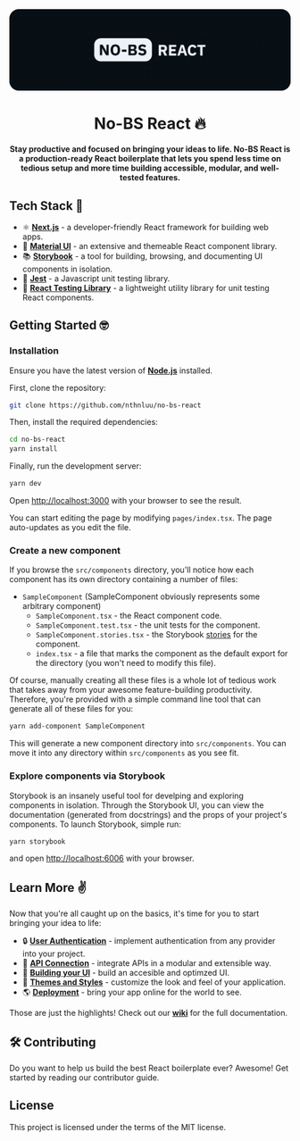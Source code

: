<img src="https://raw.githubusercontent.com/nthnluu/no-bs-react/main/public/nobs_react_cover.png" alt=""/>

<h1 align="center">No-BS React 🔥</h1>

<div align="center">
 <b>
  Stay productive and focused on bringing your ideas to life. No-BS React is a production-ready React boilerplate that lets you spend less time on tedious setup and more time building accessible, modular, and well-tested features.
 </b>
</div>

## Tech Stack 🥞
* ⚛️ [**Next.js**](https://nextjs.org/docs) - a developer-friendly React framework for building web apps.
* 🎨 [**Material UI**](https://next.material-ui.com/) - an extensive and themeable React component library.
* 📚 [**Storybook**](https://storybook.js.org/docs/react) - a tool for building, browsing, and documenting UI components in isolation.
* 🧪 [**Jest**](https://jestjs.io/) - a Javascript unit testing library.
* 🔬 [**React Testing Library**](https://testing-library.com/docs/react-testing-library/intro/) - a lightweight utility library for unit testing React components.

## Getting Started 🤓

### Installation
Ensure you have the latest version of [**Node.js**](https://nodejs.org/en/) installed.

First, clone the repository:
```bash
git clone https://github.com/nthnluu/no-bs-react
```

Then, install the required dependencies:

```bash
cd no-bs-react
yarn install
```

Finally, run the development server:

```bash
yarn dev
```

Open [http://localhost:3000](http://localhost:3000) with your browser to see the result.

You can start editing the page by modifying `pages/index.tsx`. The page auto-updates as you edit the file.

### Create a new component
If you browse the `src/components` directory, you'll notice how each component has its own directory containing a number of files:
* `SampleComponent` (SampleComponent obviously represents some arbitrary component)
  * `SampleComponent.tsx` - the React component code.
  * `SampleComponent.test.tsx` - the unit tests for the component.
  * `SampleComponent.stories.tsx` - the Storybook [stories](https://storybook.js.org/docs/react/get-started/whats-a-story) for the component.
  * `index.tsx` - a file that marks the component as the default export for the directory (you won't need to modify this file).

Of course, manually creating all these files is a whole lot of tedious work that takes away from your awesome feature-building productivity. Therefore, you're provided with a simple command line tool that can generate all of these files for you:
```bash
yarn add-component SampleComponent
```

This will generate a new component directory into `src/components`. You can move it into any directory within `src/components` as you see fit.

### Explore components via Storybook
Storybook is an insanely useful tool for develping and exploring components in isolation. Through the Storybook UI, you can view the documentation (generated from docstrings) and the props of your project's components. To launch Storybook, simple run:
```bash
yarn storybook
```

and open [http://localhost:6006](http://localhost:6006) with your browser.

## Learn More ✌️

Now that you're all caught up on the basics, it's time for you to start bringing your idea to life:

- 🔒 [**User Authentication**](https://nextjs.org/docs) - implement authentication from any provider into your project.
- 🤖 [**API Connection**](https://nextjs.org/learn) - integrate APIs in a modular and extensible way.
- 📱 [**Building your UI**](https://nextjs.org/learn) - build an accesible and optimzed UI.
- 🌈 [**Themes and Styles**](https://nextjs.org/learn) - customize the look and feel of your application.
- 🌎 [**Deployment**](https://nextjs.org/learn) - bring your app online for the world to see.

Those are just the highlights! Check out our [**wiki**](https://github.com/nthnluu/no-bs-react/wiki) for the full documentation.

## 🛠 Contributing

Do you want to help us build the best React boilerplate ever? Awesome! Get started by reading our contributor guide.

## License
This project is licensed under the terms of the MIT license.
